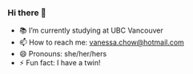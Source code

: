 ### Hi there 👋

- 📚 I’m currently studying at UBC Vancouver
- 📫 How to reach me: vanessa.chow@hotmail.com
- 😄 Pronouns: she/her/hers
- ⚡ Fun fact: I have a twin!

